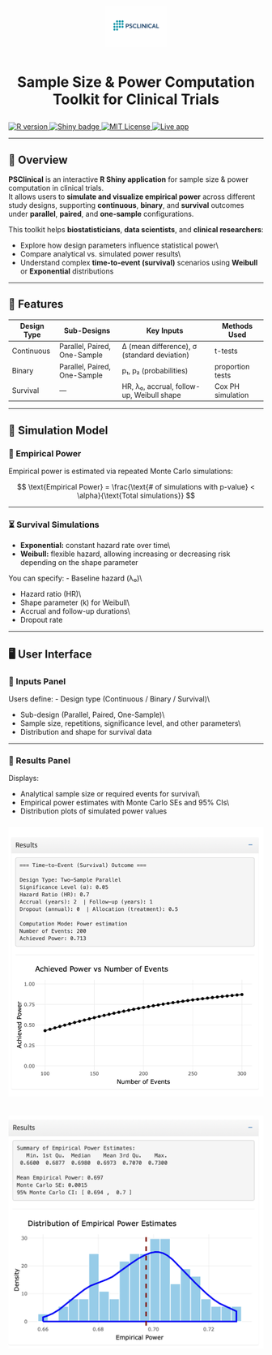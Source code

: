 <p align="center">

<img src="www/logo.png" width="120" style="margin-bottom: 10px;"/>

</p>

<h1 align="center">

Sample Size & Power Computation Toolkit for Clinical Trials

</h1>

<p align="center">

<a href="https://www.r-project.org/"> <img src="https://img.shields.io/badge/R-%3E=4.3.0-blue?logo=r&amp;logoColor=white" alt="R version"/> </a> <a href="https://shiny.posit.co/"> <img src="https://img.shields.io/badge/Built%20with-Shiny-009999?logo=rstudio&amp;logoColor=white" alt="Shiny badge"/> </a> <a href="https://opensource.org/licenses/MIT"> <img src="https://img.shields.io/badge/License-MIT-green.svg" alt="MIT License"/> </a> <a href="https://your-shinyapp-link.shinyapps.io/PSClinical/"> <img src="https://img.shields.io/badge/Live%20App-PSClinical-blueviolet?logo=shiny" alt="Live app"/> </a>

</p>

------------------------------------------------------------------------

## 🧭 Overview

**PSClinical** is an interactive **R Shiny application** for sample size & power computation in clinical trials.\
It allows users to **simulate and visualize empirical power** across different study designs, supporting **continuous**, **binary**, and **survival** outcomes under **parallel**, **paired**, and **one-sample** configurations.

This toolkit helps **biostatisticians**, **data scientists**, and **clinical researchers**:

-   Explore how design parameters influence statistical power\
-   Compare analytical vs. simulated power results\
-   Understand complex **time-to-event (survival)** scenarios using **Weibull** or **Exponential** distributions

------------------------------------------------------------------------

## 🚀 Features

| Design Type | Sub-Designs | Key Inputs | Methods Used |
|----|----|----|----|
| Continuous | Parallel, Paired, One-Sample | Δ (mean difference), σ (standard deviation) | t-tests |
| Binary | Parallel, Paired, One-Sample | p₁, p₂ (probabilities) | proportion tests |
| Survival | — | HR, λ₀, accrual, follow-up, Weibull shape | Cox PH simulation |

------------------------------------------------------------------------

## 🧩 Simulation Model

### 🎯 Empirical Power

Empirical power is estimated via repeated Monte Carlo simulations:

$$
\text{Empirical Power} = \frac{\text{# of simulations with p-value} < \alpha}{\text{Total simulations}}
$$

------------------------------------------------------------------------

### ⏳ Survival Simulations

-   **Exponential:** constant hazard rate over time\
-   **Weibull:** flexible hazard, allowing increasing or decreasing risk depending on the shape parameter

You can specify: - Baseline hazard (λ₀)\
- Hazard ratio (HR)\
- Shape parameter (k) for Weibull\
- Accrual and follow-up durations\
- Dropout rate

------------------------------------------------------------------------

## 🖥️ User Interface

### 🔹 Inputs Panel

Users define: - Design type (Continuous / Binary / Survival)\
- Sub-design (Parallel, Paired, One-Sample)\
- Sample size, repetitions, significance level, and other parameters\
- Distribution and shape for survival data

------------------------------------------------------------------------

### 🔹 Results Panel

Displays:

-   Analytical sample size or required events for survival\
-   Empirical power estimates with Monte Carlo SEs and 95% CIs\
-   Distribution plots of simulated power values

<p align="center">

<img src="www/results/pwr_surv1.png" alt="Power estimation for a survival outcome" width="521" style="margin: 10px 0;"/>

</p>

<p align="center">

<img src="www/results/sim1.png" alt="Power estimation for a parallel design continuous outcome" width="532" style="margin: 10px 0;"/>

</p>

